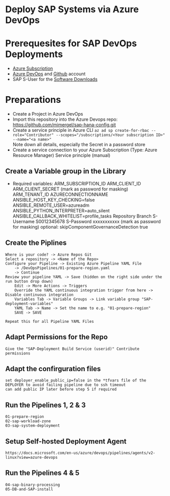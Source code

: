 # Deploy SAP Systems via Azure DevOps

# Prerequesites for SAP DevOps Deployments
* [Azure Subscription](https://portal.azure.com/) 
* [Azure DevOps](http://dev.azure.com/) and [Github](http://github.com/) account
* SAP S-User for the [Software Downloads](https://launchpad.support.sap.com/)

# Preparations
* Create a Project in Azure DevOps
* Import this repository into the Azure Devops repo: https://github.com/mimergel/sap-hana-config.git
* Create a service principle in Azure CLI
`az ad sp create-for-rbac --role="Contributor" --scopes="/subscriptions/<Your subscription ID>" --name="<a name>"` <br />
Note down all details, especially the Secret in a password store
* Create a service connection to your Azure Subscription (Type: Azure Resource Manager)
    Service principle (manual)

## Create a Variable group in the Library 
* Required variables:
    ARM_SUBSCRIPTION_ID
    ARM_CLIENT_ID
    ARM_CLIENT_SECRET              (mark as password for masking)
    ARM_TENANT_ID
    AZURECONNECTIONNAME
    ANSIBLE_HOST_KEY_CHECKING=false
    ANSIBLE_REMOTE_USER=azureadm
    ANSIBLE_PYTHON_INTERPRETER=auto_silent
    ANSIBLE_CALLBACK_WHITELIST=profile_tasks
    Repository
    Branch
    S-Username          S0012345678
    S-Password          xxxxxxxxxxx (mark as password for masking)
    optional:   skipComponentGovernanceDetection    true

## Create the Piplines
    Where is your code? -> Azure Repos Git
    Select a repository -> <Name of the Repo>
    Configure your Pipeline -> Existing Azure Pipeline YAML File 
        -> /DevOpsPipelines/01-prepare-region.yaml
        -> Continue
    Review your pipeline YAML -> Save (hidden on the right side under the run button drop down)
        Edit -> More Actions -> Triggers
        Override the YAML continuous integration trigger from here -> Disable continuous integration
        Variables Tab -> Variable Groups -> Link variable group "SAP-deployment-variables"
        YAML Tab -> Name -> Set the name to e.g. "01-prepare-region"
        SAVE -> SAVE

    Repeat this for all Pipeline YAML Files

## Adapt Permissions for the Repo
    Give the "SAP-Deployment Build Service (userid)" Contribute permissions

## Adapt the confirguration files
    set deployer_enable_public_ip=false in the *tfvars file of the DEPLOYER to avoid failing pipeline due to ssh timeout
    can add public IP later before step 5 if required

## Run the Pipelines 1, 2 & 3
    01-prepare-region
    02-sap-workload-zone
    03-sap-system-deployment

## Setup Self-hosted Deployment Agent
    https://docs.microsoft.com/en-us/azure/devops/pipelines/agents/v2-linux?view=azure-devops 

## Run the Pipelines 4 & 5
    04-sap-binary-processing
    05-DB-and-SAP-install

